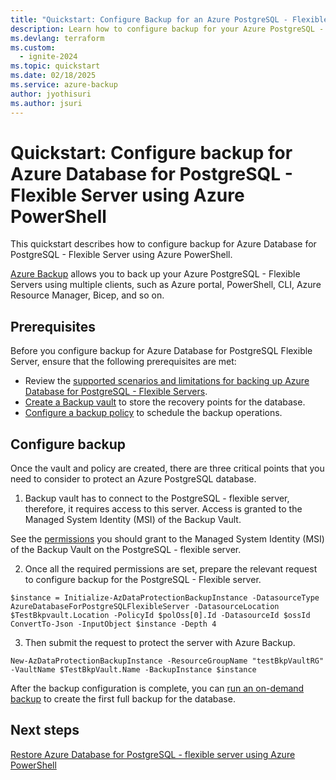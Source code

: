 ```yaml
---
title: "Quickstart: Configure Backup for an Azure PostgreSQL - Flexible Server using PowerShell"
description: Learn how to configure backup for your Azure PostgreSQL - Flexible Server with PowerShell.
ms.devlang: terraform
ms.custom:
  - ignite-2024
ms.topic: quickstart
ms.date: 02/18/2025
ms.service: azure-backup
author: jyothisuri
ms.author: jsuri
---
```


# Quickstart: Configure backup for Azure Database for PostgreSQL - Flexible Server using Azure PowerShell

This quickstart describes how to configure backup for Azure Database for PostgreSQL - Flexible Server using Azure PowerShell.

[Azure Backup](backup-azure-database-postgresql-flex-overview.md) allows you to back up your Azure PostgreSQL - Flexible Servers using multiple clients, such as Azure portal, PowerShell, CLI, Azure Resource Manager, Bicep, and so on. 

## Prerequisites

Before you configure backup for Azure Database for PostgreSQL Flexible Server, ensure that the following prerequisites are met:

- Review the [supported scenarios and limitations for backing up Azure Database for PostgreSQL - Flexible Servers](backup-azure-database-postgresql-flex-support-matrix.md).
- [Create a Backup vault](back-up-azure-database-postgresql-flex-backup-powershell.md#create-a-backup-vault) to store the recovery points for the database.
- [Configure a backup policy](back-up-azure-database-postgresql-flex-backup-powershell.md#create-a-backup-policy) to schedule the backup operations.

## Configure backup

Once the vault and policy are created, there are three critical points that you need to consider to protect an Azure PostgreSQL database.

1. Backup vault has to connect to the PostgreSQL - flexible server, therefore, it requires access to this server. Access is granted to the Managed System Identity (MSI) of the Backup Vault.

See the [permissions](.\backup-azure-database-postgresql-flex-overview.md#permissions-for-backup) you should grant to the Managed System Identity (MSI) of the Backup Vault on the PostgreSQL - flexible server.

2. Once all the required permissions are set, prepare the relevant request to configure backup for the PostgreSQL - Flexible server.
 
```azurecli
$instance = Initialize-AzDataProtectionBackupInstance -DatasourceType AzureDatabaseForPostgreSQLFlexibleServer -DatasourceLocation $TestBkpvault.Location -PolicyId $polOss[0].Id -DatasourceId $ossId ConvertTo-Json -InputObject $instance -Depth 4 
```

3. Then submit the request to protect the server with Azure Backup.

```azurecli
New-AzDataProtectionBackupInstance -ResourceGroupName "testBkpVaultRG" -VaultName $TestBkpVault.Name -BackupInstance $instance
```

After the backup configuration is complete, you can [run an on-demand backup](back-up-azure-database-postgresql-flex-backup-powershell.md#run-an-on-demand-backup) to create the first full backup for the database.


## Next steps

[Restore Azure Database for PostgreSQL - flexible server using Azure PowerShell](backup-azure-database-postgresql-flex-restore-powershell.md)


